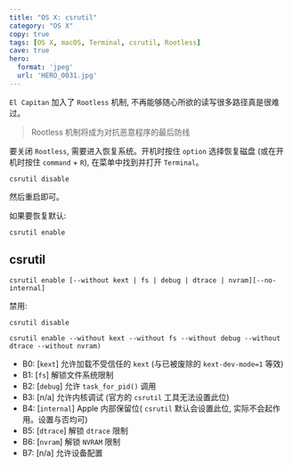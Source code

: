 ```yaml
---
title: "OS X: csrutil"
category: "OS X"
copy: true
tags: [OS X, macOS, Terminal, csrutil, Rootless]
cave: true
hero:
  format: 'jpeg'
  url: 'HERO_0031.jpg'
---
```

`El Capitan` 加入了 `Rootless` 机制, 不再能够随心所欲的读写很多路径真是很难过。

> Rootless 机制将成为对抗恶意程序的最后防线

要关闭 `Rootless`, 需要进入恢复系统。开机时按住 `option` 选择恢复磁盘 (或在开机时按住 `command` + `R`), 在菜单中找到并打开 `Terminal`。

```console
csrutil disable
```

然后重启即可。

如果要恢复默认:

```console
csrutil enable
```

## csrutil

```console
csrutil enable [--without kext | fs | debug | dtrace | nvram][--no-internal]
```

禁用:

```console
csrutil disable
```

```console
csrutil enable --without kext --without fs --without debug --without dtrace --without nvram)
```

* B0: [`kext`] 允许加载不受信任的 `kext` (与已被废除的 `kext-dev-mode=1` 等效)
* B1: [`fs`] 解锁文件系统限制
* B2: [`debug`] 允许 `task_for_pid()` 调用
* B3: [n/a] 允许内核调试 (官方的 `csrutil` 工具无法设置此位)
* B4: [`internal`] Apple 内部保留位( `csrutil` 默认会设置此位, 实际不会起作用。设置与否均可)
* B5: [`dtrace`] 解锁 `dtrace` 限制
* B6: [`nvram`] 解锁 `NVRAM` 限制
* B7: [n/a] 允许设备配置
